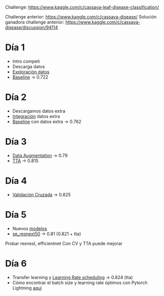 Challenge: https://www.kaggle.com/c/cassava-leaf-disease-classification/

Challenge anterior: https://www.kaggle.com/c/cassava-disease/
Solución ganadora challenge anterior: https://www.kaggle.com/c/cassava-disease/discussion/94114

# Día 1

- Intro competi
- Descarga datos
- [Exploración datos](./00_exploracion_datos.ipynb)
- [Baseline](./01_baseline.py) -> 0.722

# Día 2

- Descargamos datos extra
- [Integración](./03_extra_data.ipynb) datos extra
- [Baseline](./03_extra_data.py) con datos extra -> 0.762

# Día 3

- [Data Augmentation](./04_da.py) -> 0.79
- [TTA](./05_tta.ipynb) -> 0.815

# Día 4

- [Validación Cruzada](./06_cv.py) -> 0.825

# Día 5

- Nuevos [modelos](./07_modelos.ipynb)
- [se_resnext50](./07_modelos.py) -> 0.81 (0.821 + tta)

Probar resnest, efficientnet
Con CV y TTA puede mejorar

# Día 6

- Transfer learning y [Learning Rate scheduling](./08_tl.py) -> 0.824 (tta)
- Cómo encontrar el batch size y learning rate óptimos con Pytorch Lightning [aquí](./09_lr_find.ipynb)
